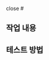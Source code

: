 close #

## 작업 내용

<!-- 변경된 코드와 그 이유를 작성합니다. -->

## 테스트 방법

<!-- 올바르게 작동함을 리뷰어가 확인할 수 있는 방법을 써주세요. -->
